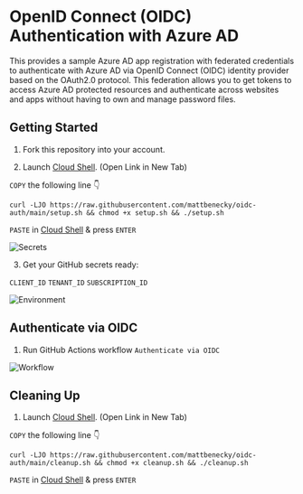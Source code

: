 # OpenID Connect (OIDC) Authentication with Azure AD

This provides a sample Azure AD app registration with federated credentials to authenticate with Azure AD via OpenID Connect (OIDC) identity provider based on the OAuth2.0 protocol. This federation allows you to get tokens to access Azure AD protected resources and authenticate across websites and apps without having to own and manage password files.

## Getting Started

1. Fork this repository into your account.

2. Launch [Cloud Shell](https://shell.azure.com/bash). (Open Link in New Tab)

```COPY``` the following line 👇
```
curl -LJO https://raw.githubusercontent.com/mattbenecky/oidc-auth/main/setup.sh && chmod +x setup.sh && ./setup.sh
```
```PASTE``` in [Cloud Shell](https://shell.azure.com/bash) & press ```ENTER```

![Secrets](docs/images/secrets.png)

3. Get your GitHub secrets ready:

```CLIENT_ID```
```TENANT_ID```
```SUBSCRIPTION_ID```

![Environment](docs/images/environment.png)

## Authenticate via OIDC

1. Run GitHub Actions workflow ```Authenticate via OIDC```

![Workflow](docs/images/workflow.png)

## Cleaning Up

1. Launch [Cloud Shell](https://shell.azure.com/bash). (Open Link in New Tab)

```COPY``` the following line 👇
```
curl -LJO https://raw.githubusercontent.com/mattbenecky/oidc-auth/main/cleanup.sh && chmod +x cleanup.sh && ./cleanup.sh
```
```PASTE``` in [Cloud Shell](https://shell.azure.com/bash) & press ```ENTER```
